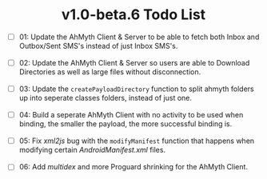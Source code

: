 # <div align="center">v1.0-beta.6 Todo List</div>

- [ ] 01: Update the AhMyth Client & Server to be able to fetch both Inbox and Outbox/Sent SMS's instead of just Inbox SMS's.
<br></br>
- [ ] 02: Update the AhMyth Client & Server so users are able to Download Directories as well as large files without disconnection.
<br></br>
- [ ] 03: Update the `createPayloadDirectory` function to split ahmyth folders up into seperate classes folders, instead of just one.
<br></br>
- [ ] 04: Build a seperate AhMyth Client with no activity to be used when binding, the smaller the payload, the more successful binding is.
<br></br>
- [ ] 05: Fix *xml2js* bug with the `modifyManifest` function that happens when modifying certain *AndroidManifest.xml* files.
<br></br>
- [ ] 06: Add *multidex* and more Proguard shrinking for the AhMyth Client.
